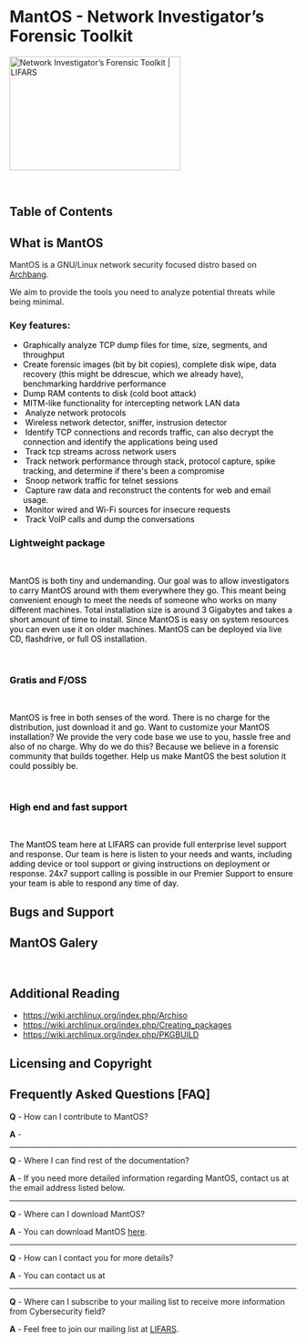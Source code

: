 <h1>MantOS - Network Investigator’s Forensic Toolkit</h1>
<img class="wp-image-5704 size-medium alignleft" src="http://lifars.com/wp-content/uploads/2016/02/MantOS-Logo-300x200.jpg" alt="Network Investigator’s Forensic Toolkit | LIFARS" width="300" height="200" />

&nbsp;
<h2></h2>
<h2>Table of Contents</h2>
<div id="user-content-toc"></div>
<h2>What is MantOS</h2>
MantOS is a GNU/Linux network security focused distro based on <a href="https://github.com/mrgreen3/archbang">Archbang</a>.

We aim to provide the tools you need to analyze potential threats while being minimal.
<h3>Key features:</h3>
<ul>
	<li><span style="color: black;">Graphically analyze TCP dump files for time, size, segments, and throughput</span></li>
	<li><span style="color: black;">Create forensic images (bit by bit copies), complete disk wipe, data recovery (this might be ddrescue, which we already have), benchmarking harddrive performance</span></li>
	<li><span style="color: black;">Dump RAM contents to disk (cold boot attack)</span></li>
	<li><span style="color: black;">MITM-like functionality for intercepting network LAN data</span></li>
	<li><span style="color: black;"> </span><span style="color: black;">Analyze network protocols</span></li>
	<li><span style="color: black;"> </span><span style="color: black;">Wireless network detector, sniffer, instrusion detector</span></li>
	<li><span style="color: black;"> </span><span style="color: black;">Identify TCP connections and records traffic, can also decrypt the connection and identify the applications being used</span></li>
	<li><span style="color: black;"> </span><span style="color: black;">Track tcp streams across network users</span></li>
	<li><span style="color: black;"> </span><span style="color: black;">Track network performance through stack, protocol capture, spike tracking, and determine if there's been a compromise</span></li>
	<li><span style="color: black;"> </span><span style="color: black;">Snoop network traffic for telnet sessions</span></li>
	<li><span style="color: black;"> </span><span style="color: black;">Capture raw data and reconstruct the contents for web and email usage.</span></li>
	<li><span style="color: black;"> </span><span style="color: black;">Monitor wired and Wi-Fi sources for insecure requests</span></li>
	<li><span style="color: black;"> </span><span style="color: black;">Track VoIP calls and dump the conversations</span></li>
</ul>
<h3><span style="color: black;">Lightweight package</span></h3>
<span style="color: black;"> </span>

<span style="color: black;">MantOS is both tiny and undemanding. Our goal was to allow investigators to carry MantOS around with them everywhere they go. This meant being convenient enough to meet the needs of someone who works on many different machines. Total installation size is around 3 Gigabytes and takes a short amount of time to install. Since MantOS is easy on system resources you can even use it on older machines. MantOS can be deployed via live CD, flashdrive, or full OS installation.</span>

<span style="color: black;"> </span>
<h3><span style="color: black;">Gratis and F/OSS</span></h3>
<span style="color: black;"> </span>

<span style="color: black;">MantOS is free in both senses of the word. There is no charge for the distribution, just download it and go. Want to customize your MantOS installation? We provide the very code base we use to you, hassle free and also of no charge. Why do we do this? Because we believe in a forensic community that builds together. Help us make MantOS the best solution it could possibly be.</span>

<span style="color: black;"> </span>
<h3><span style="color: black;">High end and fast support </span></h3>
<span style="color: black;"> </span>

<span style="color: black;">The MantOS team here at LIFARS can provide full enterprise level support and response. Our team is here is listen to your needs and wants, including adding device or tool support or giving instructions on deployment or response. 24x7 support calling is possible in our Premier Support to ensure your team is able to respond any time of day.</span>
<h2>Bugs and Support</h2>
<h2>MantOS Galery</h2>
&nbsp;
<h2><a id="user-content-additional-reading" class="anchor" href="https://github.com/Lifars/MantOS#additional-reading"></a>Additional Reading</h2>
<ul>
	<li><a href="https://wiki.archlinux.org/index.php/Archiso">https://wiki.archlinux.org/index.php/Archiso</a></li>
	<li><a href="https://wiki.archlinux.org/index.php/Creating_packages">https://wiki.archlinux.org/index.php/Creating_packages</a></li>
	<li><a href="https://wiki.archlinux.org/index.php/PKGBUILD">https://wiki.archlinux.org/index.php/PKGBUILD</a></li>
</ul>
<h2><a id="user-content-licensing-and-copyright" class="anchor" href="https://github.com/google/rekall#licensing-and-copyright"></a>Licensing and Copyright</h2>
<h2><a id="user-content-frequently-asked-questions" class="anchor" href="https://github.com/offensive-security/kali-nethunter#frequently-asked-questions"></a>Frequently Asked Questions [FAQ]</h2>
<strong>Q</strong> - How can I contribute to MantOS?

<strong>A</strong> -

<hr />

<strong>Q</strong> - Where I can find rest of the documentation?

<strong>A</strong> - If you need more detailed information regarding MantOS, contact us at the email address listed below.

<hr />

<strong>Q</strong> - Where can I download MantOS?

<strong>A</strong> - You can download MantOS <a href="https://github.com/Lifars/MantOS/releases" target="_blank">here</a>.

<hr />

<strong>Q</strong> - How can I contact you for more details?

<strong>A</strong> - You can contact us at

<hr />

<strong>Q</strong> - Where can I subscribe to your mailing list to receive more information from Cybersecurity field?

<strong>A</strong> - Feel free to join our mailing list at <a href="https://lifars.com/" target="_blank">LIFARS</a>.
